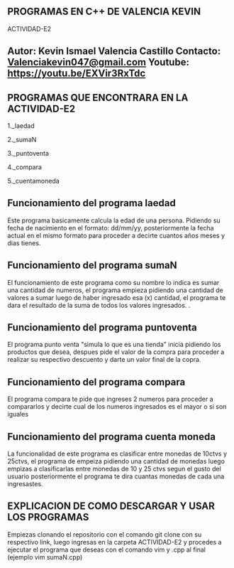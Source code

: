 ## PROGRAMAS EN C++ DE VALENCIA KEVIN
ACTIVIDAD-E2
## Autor: Kevin Ismael Valencia Castillo  Contacto: Valenciakevin047@gmail.com  Youtube: https://youtu.be/EXVir3RxTdc

## PROGRAMAS QUE ENCONTRARA EN LA ACTIVIDAD-E2  
1._laedad 

2._sumaN

3._puntoventa

4._compara

5._cuentamoneda

## Funcionamiento del programa laedad
Este programa basicamente calcula la edad de una persona. Pidiendo su fecha de nacimiento en el formato: dd/mm/yy, posteriormente la fecha actual en el mismo formato para proceder a decirte cuantos años meses y dias tienes.

## Funcionamiento del programa sumaN
El funcionamiento de este programa como su nombre lo indica es sumar una cantidad de numeros, el programa empieza pidiendo una cantidad de valores a sumar luego de haber ingresado esa (x) cantidad, el programa te dara el resultado de la suma de todos los valores ingresados. 
.
## Funcionamiento del programa puntoventa
El programa punto venta "simula lo que es una tienda" inicia pidiendo los productos que desea, despues pide el valor de la compra para proceder a realizar su respectivo descuento y darte un valor final de la copra.

## Funcionamiento del programa compara
El programa compara te pide que ingreses 2 numeros para proceder a compararlos y decirte cual de los numeros ingresados es el mayor o si son iguales 

## Funcionamiento del programa cuenta moneda 
La funcionalidad de este programa es clasificar entre monedas de 10ctvs y 25ctvs, el programa de empeiza pidiendo una cantidad de monedas luego empizas a clasificarlas entre monedas de 10 y 25 ctvs segun el gusto del usuario posteriormente el programa te dira cuantas monedas de cada una ingresastes.


## EXPLICACION DE COMO DESCARGAR Y USAR LOS PROGRAMAS

Empiezas clonando el repositorio con el comando git clone con su respectivo link, luego ingresas en la carpeta ACTIVIDAD-E2 y procedes a ejecutar el programa que deseas con el comando  vim y .cpp al final (ejemplo vim sumaN.cpp)
